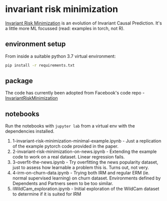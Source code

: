 # invariant risk minimization

[Invariant Risk Minimization](https://arxiv.org/abs/1907.02893) is an evolution of Invariant Causal Prediction.
It's a little more ML focussed (read: examples in torch, not R).

## environment setup

From inside a suitable python 3.7 virtual environment:

```bash
pip install -r requirements.txt
```

## package

The code has currently been adopted from Facebook's code repo - [InvariantRiskMinimization](https://github.com/facebookresearch/InvariantRiskMinimization)

## notebooks

Run the notebooks with `jupyter lab` from a virtual env with the dependencies installed.

1. 1-invariant-risk-minimization-minimal-example.ipynb - Just a replication of the example pytorch code provided in the paper.
2. 2-invariant-risk-minimization-on-news.ipynb - Extending the example code to work on a real dataset. Linear regression fails.
3. 3-overfit-the-news.ipynb - Try overfitting the news popularity dataset, just to assess how learnable a problem this is. Turns out, not very.
4. 4-irm-on-churn-data.ipynb - Trying both IRM and regular ERM (ie. normal supervised learning) on churn dataset. Environments defined by Dependents and Partners seem to be too similar.
5. iWildCam_exploration.ipynb - Initial exploration of the WildCam dataset to determine if it is suited for IRM

